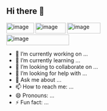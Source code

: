 ## Hi there 👋

<!--
**picbuddy/picbuddy** is a ✨ _special_ ✨ repository because its `README.md` (this file) appears on your GitHub profile.

Here are some ideas to get you started:
-->

<img width="72" height="28" alt="image" src="https://github.com/user-attachments/assets/0089c7f0-4a6e-44ba-8bab-3e11ebfbeee3" />
<img width="79" height="28" alt="image" src="https://github.com/user-attachments/assets/d6f40d03-bf50-4bc4-956c-2ad5cc7213c4" />
<img width="87" height="28" alt="image" src="https://github.com/user-attachments/assets/4d9c5137-49db-4b72-a043-013f5a886987" />
<br>
<img width="164" height="28" alt="image" src="https://github.com/user-attachments/assets/a8cc7252-ad42-4b03-be31-82c5d3d3afd2" />




- 🔭 I’m currently working on ...
- 🌱 I’m currently learning ...
- 👯 I’m looking to collaborate on ...
- 🤔 I’m looking for help with ...
- 💬 Ask me about ...
- 📫 How to reach me: ...
- 😄 Pronouns: ...
- ⚡ Fun fact: ...
